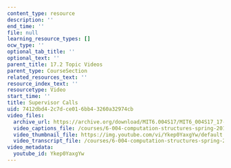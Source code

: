 ```yaml
---
content_type: resource
description: ''
end_time: ''
file: null
learning_resource_types: []
ocw_type: ''
optional_tab_title: ''
optional_text: ''
parent_title: 17.2 Topic Videos
parent_type: CourseSection
related_resources_text: ''
resource_index_text: ''
resourcetype: Video
start_time: ''
title: Supervisor Calls
uid: 7412dbd4-2c7d-ce01-6bb4-3260a32974cb
video_files:
  archive_url: https://archive.org/download/MIT6.004S17/MIT6_004S17_17-02-05_300k.mp4
  video_captions_file: /courses/6-004-computation-structures-spring-2017/4cb95181de385be1b472fd02db7ea2dd_Ykep0YaxgYw.vtt
  video_thumbnail_file: https://img.youtube.com/vi/Ykep0YaxgYw/default.jpg
  video_transcript_file: /courses/6-004-computation-structures-spring-2017/be1541dfc16190f5c99ed30473d39ccf_Ykep0YaxgYw.pdf
video_metadata:
  youtube_id: Ykep0YaxgYw
---
```

